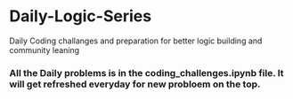 # Daily-Logic-Series
Daily Coding challanges and preparation for better logic building and community leaning



### All the Daily problems is in the coding_challenges.ipynb file. It will get refreshed everyday for new probloem on the top.
